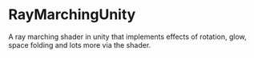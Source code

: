 # RayMarchingUnity
A ray marching shader in unity that implements effects of rotation, glow, space folding and lots more via the shader.
